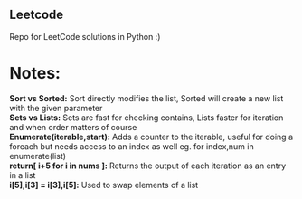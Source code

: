 ## Leetcode

Repo for LeetCode solutions in Python :) 

# Notes: <br>
  **Sort vs Sorted:** Sort directly modifies the list, Sorted will create a new list with the given parameter <br>
  **Sets vs Lists:** Sets are fast for checking contains, Lists faster for iteration and when order matters of course <br>
  **Enumerate(iterable,start):** Adds a counter to the iterable, useful for doing a foreach but needs access to an index as well eg. for index,num in enumerate(list) <br>
  **return[ i+5 for i in nums ]:** Returns the output of each iteration as an entry in a list  <br>
  **i[5],i[3] = i[3],i[5]:** Used to swap elements of a list <br>
